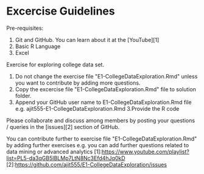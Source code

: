 Excercise Guidelines
====================
Pre-requisites:
1. Git and GitHub. You can learn about it at the [YouTube][1]
2. Basic R Language
3. Excel

Exercise for exploring college data set.

1. Do not change the exercise file "E1-CollegeDataExploration.Rmd" unless you want to contribute by adding more questions.
2. Copy the excercise file "E1-CollegeDataExploration.Rmd" file to solution folder.
2. Append your GitHub user name to E1-CollegeDataExploration.Rmd file e.g. ajit555-E1-CollegeDataExploration.Rmd
3.Provide the R code  

Please collaborate and discuss among members by posting your questions / queries in the [issues][2] section of GitHub.

You can contribute further to exercise file "E1-CollegeDataExploration.Rmd" by adding further exercises e.g. you can add further questions related to data mining or advanced analytics
[1]:https://www.youtube.com/playlist?list=PL5-da3qGB5IBLMp7LtN8Nc3Efd4hJq0kD
[2]:https://github.com/ajit555/E1-CollegeDataExploration/issues